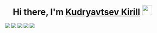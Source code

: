 <h1 align="center">Hi there, I'm <a href="https://t.me/shunper" target="_blank">Kudryavtsev Kirill</a> 
<img src="https://github.com/blackcater/blackcater/raw/main/images/Hi.gif" height="32"/></h1>

![](https://github-profile-summary-cards.vercel.app/api/cards/profile-details?username=Rtuty&theme=solarized_dark)
![](https://github-profile-summary-cards.vercel.app/api/cards/most-commit-language?username=Rtuty&theme=solarized_dark)
![](https://github-profile-summary-cards.vercel.app/api/cards/repos-per-language?username=Rtuty&theme=solarized_dark)
![](https://github-profile-summary-cards.vercel.app/api/cards/stats?username=Rtuty&theme=solarized_dark)
![](https://github-profile-summary-cards.vercel.app/api/cards/productive-time?username=Rtuty&theme=solarized_dark)